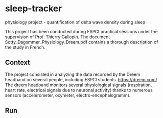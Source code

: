 # sleep-tracker
physiology project - quantification of delta wave density during sleep 

This project has been conducted during ESPCI practical sessions under the supervision of Prof. Thierry Gallopin. 
The document Sotty_Dagommer_Physiology_Dreem.pdf contains a thorough description of the study in French.

## Context
The project consisted in analyzing the data recorded by the Dreem headband on several people, including ESPCI students. https://dreem.com/
The dreem headband monitors several physiological signals (respiration, heart rate, electrical signals due to neuronal activity) 
thanks to numerous sensors (accelerometer, oxymeter, electro-encephalogramm).

## Run
